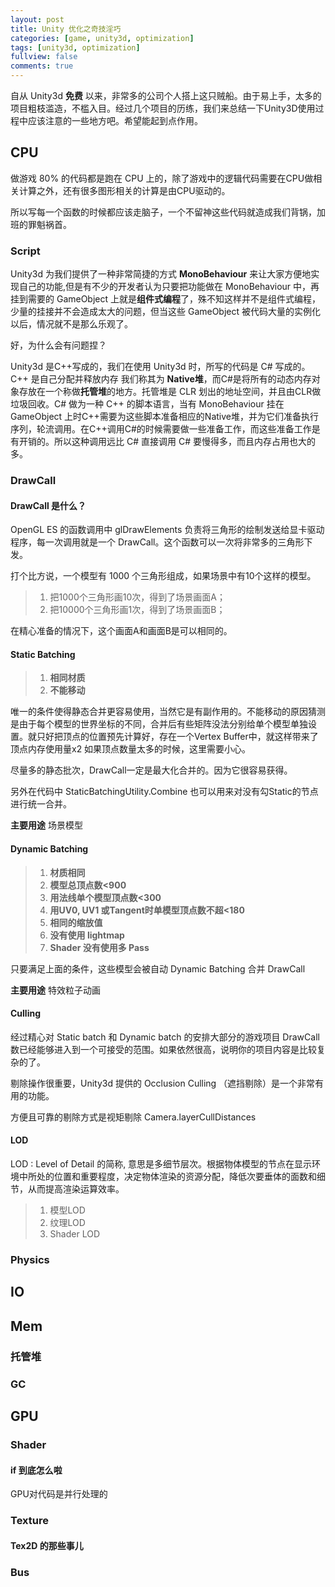 ```yaml
---
layout: post
title: Unity 优化之奇技淫巧
categories: [game, unity3d, optimization]
tags: [unity3d, optimization]
fullview: false
comments: true
---
```


自从 Unity3d **免费** 以来，非常多的公司个人搭上这只贼船。由于易上手，太多的项目粗枝滥造，不槛入目。经过几个项目的历练，我们来总结一下Unity3D使用过程中应该注意的一些地方吧。希望能起到点作用。

## CPU
做游戏 80% 的代码都是跑在 CPU 上的，除了游戏中的逻辑代码需要在CPU做相关计算之外，还有很多图形相关的计算是由CPU驱动的。

所以写每一个函数的时候都应该走脑子，一个不留神这些代码就造成我们背锅，加班的罪魁祸首。

### Script
Unity3d 为我们提供了一种非常简捷的方式 **MonoBehaviour** 来让大家方便地实现自己的功能,但是有不少的开发者认为只要把功能做在 MonoBehaviour 中，再挂到需要的 GameObject 上就是**组件式编程**了，殊不知这样并不是组件式编程，少量的挂接并不会造成太大的问题，但当这些 GameObject 被代码大量的实例化以后，情况就不是那么乐观了。

好，为什么会有问题捏？

Unity3d 是C++写成的，我们在使用 Unity3d 时，所写的代码是 C# 写成的。C++ 是自己分配并释放内存 我们称其为 **Native堆**，而C#是将所有的动态内存对象存放在一个称做**托管堆**的地方。托管堆是 CLR 划出的地址空间，并且由CLR做垃圾回收。C# 做为一种 C++ 的脚本语言，当有 MonoBehaviour 挂在 GameObject 上时C++需要为这些脚本准备相应的Native堆，并为它们准备执行序列，轮流调用。在C++调用C#的时候需要做一些准备工作，而这些准备工作是有开销的。所以这种调用远比 C# 直接调用 C# 要慢得多，而且内存占用也大的多。

### DrawCall

#### DrawCall 是什么？
OpenGL ES 的函数调用中 glDrawElements 负责将三角形的绘制发送给显卡驱动程序，每一次调用就是一个 DrawCall。这个函数可以一次将非常多的三角形下发。

打个比方说，一个模型有 1000 个三角形组成，如果场景中有10个这样的模型。

>1. 把1000个三角形画10次，得到了场景画面A；
>1. 把10000个三角形画1次，得到了场景画面B；

在精心准备的情况下，这个画面A和画面B是可以相同的。

#### Static Batching

>1. **相同材质**
>2. **不能移动**

唯一的条件使得静态合并更容易使用，当然它是有副作用的。不能移动的原因猜测是由于每个模型的世界坐标的不同，合并后有些矩阵没法分别给单个模型单独设置。就只好把顶点的位置预先计算好，存在一个Vertex Buffer中，就这样带来了顶点内存使用量x2 如果顶点数量太多的时候，这里需要小心。

尽量多的静态批次，DrawCall一定是最大化合并的。因为它很容易获得。

另外在代码中 StaticBatchingUtility.Combine 也可以用来对没有勾Static的节点进行统一合并。


**主要用途** 场景模型

#### Dynamic Batching

>1. **材质相同**
>2. **模型总顶点数<900**
>3. **用法线单个模型顶点数<300**
>4. **用UV0, UV1 或Tangent时单模型顶点数不超<180**
>5. **相同的缩放值**
>6. **没有使用 lightmap**
>7. **Shader 没有使用多 Pass**

只要满足上面的条件，这些模型会被自动 Dynamic Batching 合并 DrawCall

**主要用途** 特效粒子动画

#### Culling

经过精心对 Static batch 和 Dynamic batch 的安排大部分的游戏项目 DrawCall 数已经能够进入到一个可接受的范围。如果依然很高，说明你的项目内容是比较复杂的了。

剔除操作很重要，Unity3d 提供的 Occlusion Culling （遮挡剔除）是一个非常有用的功能。

方便且可靠的剔除方式是视矩剔除 Camera.layerCullDistances

#### LOD

LOD : Level of Detail 的简称, 意思是多细节层次。根据物体模型的节点在显示环境中所处的位置和重要程度，决定物体渲染的资源分配，降低次要垂体的面数和细节，从而提高渲染运算效率。

>1. 模型LOD
>2. 纹理LOD
>3. Shader LOD

### Physics

## IO

## Mem

### 托管堆

### GC

## GPU

### Shader

#### if 到底怎么啦

GPU对代码是并行处理的

### Texture

#### Tex2D 的那些事儿


### Bus




